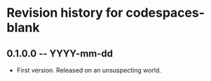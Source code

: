 # Revision history for codespaces-blank

## 0.1.0.0 -- YYYY-mm-dd

* First version. Released on an unsuspecting world.
